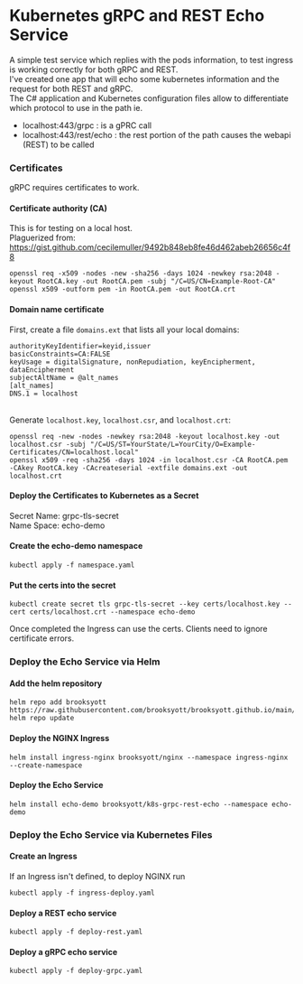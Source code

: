 # Kubernetes gRPC and REST Echo Service

A simple test service which replies with the pods information, to test ingress is working correctly for both gRPC and REST.  
I've created one app that will echo some kubernetes information and the request for both REST and gRPC.  
The C# application and Kubernetes configuration files allow to differentiate which protocol to use in the path
ie.  
- localhost:443/grpc : is a gPRC call
- localhost:443/rest/echo : the rest portion of the path causes the webapi (REST) to be called

### Certificates

gRPC requires certificates to work.

#### Certificate authority (CA)

This is for testing on a local host.  
Plaguerized from: https://gist.github.com/cecilemuller/9492b848eb8fe46d462abeb26656c4f8

```
openssl req -x509 -nodes -new -sha256 -days 1024 -newkey rsa:2048 -keyout RootCA.key -out RootCA.pem -subj "/C=US/CN=Example-Root-CA" 
openssl x509 -outform pem -in RootCA.pem -out RootCA.crt
```

#### Domain name certificate

First, create a file ```domains.ext``` that lists all your local domains:

```
authorityKeyIdentifier=keyid,issuer
basicConstraints=CA:FALSE
keyUsage = digitalSignature, nonRepudiation, keyEncipherment, dataEncipherment
subjectAltName = @alt_names
[alt_names]
DNS.1 = localhost
```
\
Generate ```localhost.key```, ```localhost.csr```, and ```localhost.crt```:

```
openssl req -new -nodes -newkey rsa:2048 -keyout localhost.key -out localhost.csr -subj "/C=US/ST=YourState/L=YourCity/O=Example-Certificates/CN=localhost.local"
openssl x509 -req -sha256 -days 1024 -in localhost.csr -CA RootCA.pem -CAkey RootCA.key -CAcreateserial -extfile domains.ext -out localhost.crt
```

#### Deploy the Certificates to Kubernetes as a Secret
Secret Name: grpc-tls-secret   
Name Space: echo-demo

#### Create the echo-demo namespace
```
kubectl apply -f namespace.yaml
```

#### Put the certs into the secret

```
kubectl create secret tls grpc-tls-secret --key certs/localhost.key --cert certs/localhost.crt --namespace echo-demo
```
Once completed the Ingress can use the certs. Clients need to ignore certificate errors.

### Deploy the Echo Service via Helm

#### Add the helm repository

```
helm repo add brooksyott https://raw.githubusercontent.com/brooksyott/brooksyott.github.io/main/charts
helm repo update
```

#### Deploy the NGINX Ingress

```
helm install ingress-nginx brooksyott/nginx --namespace ingress-nginx --create-namespace
```

#### Deploy the Echo Service

```
helm install echo-demo brooksyott/k8s-grpc-rest-echo --namespace echo-demo
```

### Deploy the Echo Service via Kubernetes Files

#### Create an Ingress

If an Ingress isn't defined, to deploy NGINX run
```
kubectl apply -f ingress-deploy.yaml
```

#### Deploy a REST echo service
```
kubectl apply -f deploy-rest.yaml
```

#### Deploy a gRPC echo service
```
kubectl apply -f deploy-grpc.yaml
```






